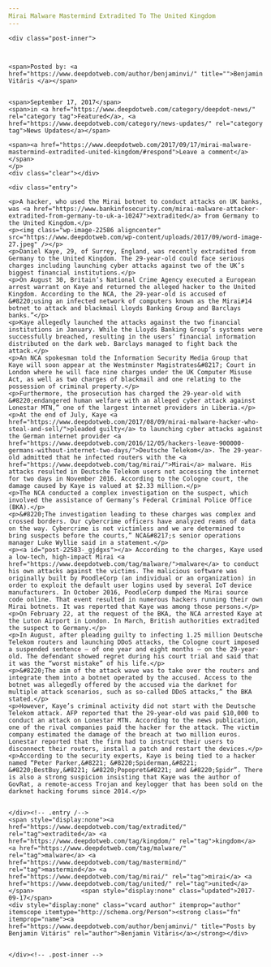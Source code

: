 ```yaml
---
Mirai Malware Mastermind Extradited To The United Kingdom
---
```

<article class="post-listing post-22583 post type-post status-publish format-standard has-post-thumbnail hentry category-deepdot-news category-news-updates tag-extradited tag-kingdom tag-malware tag-mastermind tag-mirai tag-united">
    
    <div class="post-inner">
    
    
        
    <span>Posted by: <a href="https://www.deepdotweb.com/author/benjaminvi/" title="">Benjamin Vitáris </a></span>
    
    
    <span>September 17, 2017</span>
    <span>in <a href="https://www.deepdotweb.com/category/deepdot-news/" rel="category tag">Featured</a>, <a href="https://www.deepdotweb.com/category/news-updates/" rel="category tag">News Updates</a></span>
    
    <span><a href="https://www.deepdotweb.com/2017/09/17/mirai-malware-mastermind-extradited-united-kingdom/#respond">Leave a comment</a></span>
    </p>
    <div class="clear"></div>
    
    <div class="entry">
    
    <p>A hacker, who used the Mirai botnet to conduct attacks on UK banks, was <a href="https://www.bankinfosecurity.com/mirai-malware-attacker-extradited-from-germany-to-uk-a-10247">extradited</a> from Germany to the United Kingdom.</p>
    <p><img class="wp-image-22586 aligncenter" src="https://www.deepdotweb.com/wp-content/uploads/2017/09/word-image-27.jpeg" /></p>
    <p>Daniel Kaye, 29, of Surrey, England, was recently extradited from Germany to the United Kingdom. The 29-year-old could face serious charges including launching cyber attacks against two of the UK’s biggest financial institutions.</p>
    <p>On August 30, Britain’s National Crime Agency executed a European arrest warrant on Kaye and returned the alleged hacker to the United Kingdom. According to the NCA, the 29-year-old is accused of &#8220;using an infected network of computers known as the Mirai#14 botnet to attack and blackmail Lloyds Banking Group and Barclays banks.”</p>
    <p>Kaye allegedly launched the attacks against the two financial institutions in January. While the Lloyds Banking Group’s systems were successfully breached, resulting in the users’ financial information distributed on the dark web. Barclays managed to fight back the attack.</p>
    <p>An NCA spokesman told the Information Security Media Group that Kaye will soon appear at the Westminster Magistrates&#8217; Court in London where he will face nine charges under the UK Computer Misuse Act, as well as two charges of blackmail and one relating to the possession of criminal property.</p>
    <p>Furthermore, the prosecution has charged the 29-year-old with &#8220;endangered human welfare with an alleged cyber attack against Lonestar MTN,” one of the largest internet providers in Liberia.</p>
    <p>At the end of July, Kaye <a href="https://www.deepdotweb.com/2017/08/09/mirai-malware-hacker-who-steal-and-sell/">pleaded guilty</a> to launching cyber attacks against the German internet provider <a href="https://www.deepdotweb.com/2016/12/05/hackers-leave-900000-germans-without-internet-two-days/">Deutsche Telekom</a>. The 29-year-old admitted that he infected routers with the <a href="https://www.deepdotweb.com/tag/mirai/">Mirai</a> malware. His attacks resulted in Deutsche Telekom users not accessing the internet for two days in November 2016. According to the Cologne court, the damage caused by Kaye is valued at $2.33 million.</p>
    <p>The NCA conducted a complex investigation on the suspect, which involved the assistance of Germany’s Federal Criminal Police Office (BKA).</p>
    <p>&#8220;The investigation leading to these charges was complex and crossed borders. Our cybercrime officers have analyzed reams of data on the way. Cybercrime is not victimless and we are determined to bring suspects before the courts,” NCA&#8217;s senior operations manager Luke Wyllie said in a statement.</p>
    <p><a id="post-22583-_gjdgxs"></a> According to the charges, Kaye used a low-tech, high-impact Mirai <a href="https://www.deepdotweb.com/tag/malware/">malware</a> to conduct his own attacks against the victims. The malicious software was originally built by PoodleCorp (an individual or an organization) in order to exploit the default user logins used by several IoT device manufacturers. In October 2016, PoodleCorp dumped the Mirai source code online. That event resulted in numerous hackers running their own Mirai botnets. It was reported that Kaye was among those persons.</p>
    <p>On February 22, at the request of the BKA, the NCA arrested Kaye at the Luton Airport in London. In March, British authorities extradited the suspect to Germany.</p>
    <p>In August, after pleading guilty to infecting 1.25 million Deutsche Telekom routers and launching DDoS attacks, the Cologne court imposed a suspended sentence – of one year and eight months – on the 29-year-old. The defendant showed regret during his court trial and said that it was the “worst mistake” of his life.</p>
    <p>&#8220;The aim of the attack wave was to take over the routers and integrate them into a botnet operated by the accused. Access to the botnet was allegedly offered by the accused via the darknet for multiple attack scenarios, such as so-called DDoS attacks,” the BKA stated.</p>
    <p>However, Kaye’s criminal activity did not start with the Deutsche Telekom attack. AFP reported that the 29-year-old was paid $10,000 to conduct an attack on Lonestar MTN. According to the news publication, one of the rival companies paid the hacker for the attack. The victim company estimated the damage of the breach at two million euros. Lonestar reported that the firm had to instruct their users to disconnect their routers, install a patch and restart the devices.</p>
    <p>According to the security experts, Kaye is being tied to a hacker named “Peter Parker,&#8221; &#8220;Spiderman,&#8221; &#8220;BestBuy,&#8221; &#8220;Popopret&#8221; and &#8220;Spidr”. There is also a strong suspicion insisting that Kaye was the author of GovRat, a remote-access Trojan and keylogger that has been sold on the darknet hacking forums since 2014.</p>
    
    
    </div><!-- .entry /-->
    <span style="display:none"><a href="https://www.deepdotweb.com/tag/extradited/" rel="tag">extradited</a> <a href="https://www.deepdotweb.com/tag/kingdom/" rel="tag">kingdom</a> <a href="https://www.deepdotweb.com/tag/malware/" rel="tag">malware</a> <a href="https://www.deepdotweb.com/tag/mastermind/" rel="tag">mastermind</a> <a href="https://www.deepdotweb.com/tag/mirai/" rel="tag">mirai</a> <a href="https://www.deepdotweb.com/tag/united/" rel="tag">united</a></span>				<span style="display:none" class="updated">2017-09-17</span>
    <div style="display:none" class="vcard author" itemprop="author" itemscope itemtype="http://schema.org/Person"><strong class="fn" itemprop="name"><a href="https://www.deepdotweb.com/author/benjaminvi/" title="Posts by Benjamin Vitáris" rel="author">Benjamin Vitáris</a></strong></div>
    
    
    </div><!-- .post-inner -->
</article><!-- .post-listing -->

